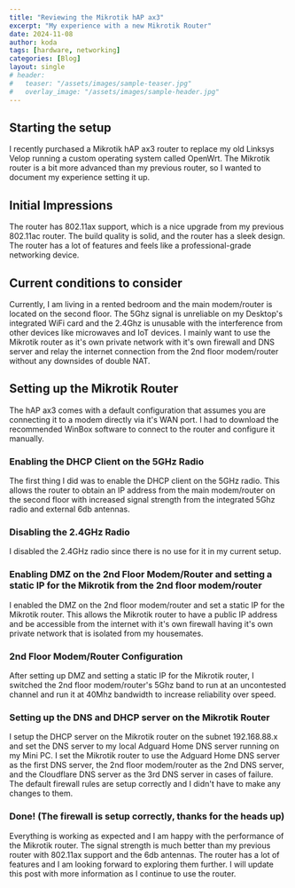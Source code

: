 ```yaml
---
title: "Reviewing the Mikrotik hAP ax3"
excerpt: "My experience with a new Mikrotik Router"
date: 2024-11-08
author: koda
tags: [hardware, networking]
categories: [Blog]
layout: single
# header:
#   teaser: "/assets/images/sample-teaser.jpg"
#   overlay_image: "/assets/images/sample-header.jpg"
---
```


## Starting the setup

I recently purchased a Mikrotik hAP ax3 router to replace my old Linksys Velop running a custom operating system called OpenWrt. The Mikrotik router is a bit more advanced than my previous router, so I wanted to document my experience setting it up.

## Initial Impressions

The router has 802.11ax support, which is a nice upgrade from my previous 802.11ac router. The build quality is solid, and the router has a sleek design. The router has a lot of features and feels like a professional-grade networking device.

## Current conditions to consider

Currently, I am living in a rented bedroom and the main modem/router is located on the second floor. The 5Ghz signal is unreliable on my Desktop's integrated WiFi card and the 2.4Ghz is unusable with the interference from other devices like microwaves and IoT devices. I mainly want to use the Mikrotik router as it's own private network with it's own firewall and DNS server and relay the internet connection from the 2nd floor modem/router without any downsides of double NAT.

## Setting up the Mikrotik Router

The hAP ax3 comes with a default configuration that assumes you are connecting it to a modem directly via it's WAN port. I had to download the recommended WinBox software to connect to the router and configure it manually.

### Enabling the DHCP Client on the 5GHz Radio

The first thing I did was to enable the DHCP client on the 5GHz radio. This allows the router to obtain an IP address from the main modem/router on the second floor with increased signal strength from the integrated 5Ghz radio and external 6db antennas.

### Disabling the 2.4GHz Radio

I disabled the 2.4GHz radio since there is no use for it in my current setup.

### Enabling DMZ on the 2nd Floor Modem/Router and setting a static IP for the Mikrotik from the 2nd floor modem/router

I enabled the DMZ on the 2nd floor modem/router and set a static IP for the Mikrotik router. This allows the Mikrotik router to have a public IP address and be accessible from the internet with it's own firewall having it's own private network that is isolated from my housemates.

### 2nd Floor Modem/Router Configuration

After setting up DMZ and setting a static IP for the Mikrotik router, I switched the 2nd floor modem/router's 5Ghz band to run at an uncontested channel and run it at 40Mhz bandwidth to increase reliability over speed.

### Setting up the DNS and DHCP server on the Mikrotik Router

I setup the DHCP server on the Mikrotik router on the subnet 192.168.88.x and set the DNS server to my local Adguard Home DNS server running on my Mini PC. I set the Mikrotik router to use the Adguard Home DNS server as the first DNS server, the 2nd floor modem/router as the 2nd DNS server, and the Cloudflare DNS server as the 3rd DNS server in cases of failure.
The default firewall rules are setup correctly and I didn't have to make any changes to them.

### Done! (The firewall is setup correctly, thanks for the heads up)

Everything is working as expected and I am happy with the performance of the Mikrotik router. The signal strength is much better than my previous router with 802.11ax support and the 6db antennas. The router has a lot of features and I am looking forward to exploring them further. I will update this post with more information as I continue to use the router.

